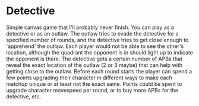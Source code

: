 # Detective

Simple canvas game that I'll probably never finish. You can play as a detective or as an outlaw. The outlaw tries to evade the detective for a specified number of rounds, and the detective tries to get close enough to 'apprehend' the outlaw. Each player would not be able to see the other's location, although the quadrant the opponent is in should light up to indicate the opponent is there. The detective gets a certain number of APBs that reveal the exact location of the outlaw (2 or 3 maybe) that can help with getting close to the outlaw. Before each round starts the player can spend a few points upgrading their character in different ways to make each matchup unique or at least not the exact same. Points could be spent to upgrade character movespeed per round, or to buy more APBs for the detective, etc.